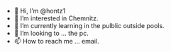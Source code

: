 - 👋 Hi, I’m @hontz1
- 👀 I’m interested in Chemnitz.
- 🌱 I’m currently learning in the pulblic outside pools.
- 💞️ I’m looking to  ... the pc. 
- 📫 How to reach me ... email.

<!---
hontz1/hontz1 is a ✨ special ✨ repository because its `README.md` (this file) appears on your GitHub profile.
You can click the Preview link to take a look at your changes.
--->
